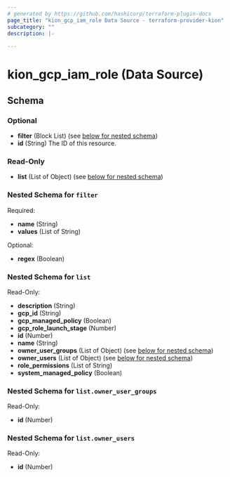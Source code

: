 ```yaml
---
# generated by https://github.com/hashicorp/terraform-plugin-docs
page_title: "kion_gcp_iam_role Data Source - terraform-provider-kion"
subcategory: ""
description: |-
  
---
```


# kion_gcp_iam_role (Data Source)





<!-- schema generated by tfplugindocs -->
## Schema

### Optional

- **filter** (Block List) (see [below for nested schema](#nestedblock--filter))
- **id** (String) The ID of this resource.

### Read-Only

- **list** (List of Object) (see [below for nested schema](#nestedatt--list))

<a id="nestedblock--filter"></a>
### Nested Schema for `filter`

Required:

- **name** (String)
- **values** (List of String)

Optional:

- **regex** (Boolean)


<a id="nestedatt--list"></a>
### Nested Schema for `list`

Read-Only:

- **description** (String)
- **gcp_id** (String)
- **gcp_managed_policy** (Boolean)
- **gcp_role_launch_stage** (Number)
- **id** (Number)
- **name** (String)
- **owner_user_groups** (List of Object) (see [below for nested schema](#nestedobjatt--list--owner_user_groups))
- **owner_users** (List of Object) (see [below for nested schema](#nestedobjatt--list--owner_users))
- **role_permissions** (List of String)
- **system_managed_policy** (Boolean)

<a id="nestedobjatt--list--owner_user_groups"></a>
### Nested Schema for `list.owner_user_groups`

Read-Only:

- **id** (Number)


<a id="nestedobjatt--list--owner_users"></a>
### Nested Schema for `list.owner_users`

Read-Only:

- **id** (Number)


